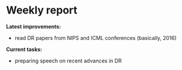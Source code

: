 # Weekly report

**Latest improvements:**
- read DR papers from NIPS and ICML conferences (basically, 2016)

**Current tasks:**
- preparing speech on recent advances in DR
